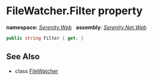 # FileWatcher.Filter property
**namespace:** *[Serenity.Web](../../README.md#serenity.web-namespace)*   **assembly**: *[Serenity.Net.Web](../../README.md)*

```csharp
public string Filter { get; }
```

## See Also

* class [FileWatcher](../FileWatcher.md)